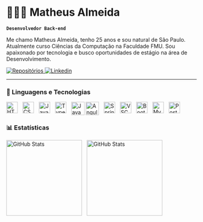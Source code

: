 # 👩🏻‍💻 Matheus Almeida
 
 **`Desenvolvedor Back-end`**
 
 Me chamo Matheus Almeida, tenho 25 anos e sou natural de São Paulo. Atualmente curso Ciências da Computação na Faculdade FMU. Sou apaixonado por tecnologia e busco oportunidades de estágio na área de Desenvolvimento.
 
 <p align ="left">
     <a href= "https://github.com/MatheusDev16?tab=repositories">
         <img 
             title="Repositórios" 
             src=https://custom-icon-badges.demolab.com/badge/-Meus%20Repositórios-green?style=for-the-badge&logoColor=white&logo=repo
         />
     </a>
     </a>
     <a href="https://www.linkedin.com/in/matheus-almeida-812464268/">
         <img 
             alt="Linkedin" 
             title="Meu linkedin" 
             src= "https://img.shields.io/badge/LinkedIn-0077B5?style=for-the-badge&logo=linkedin&logoColor=white"
         />
     </a>
 </p>
 
 ---
 
 ### 🤖 Linguagens e Tecnologias
 <img 
     align="left" 
     alt="HTML"
     title="HTML" 
     width="30px" 
     style="padding-right: 10px;" 
     src="https://cdn.jsdelivr.net/gh/devicons/devicon@latest/icons/html5/html5-original.svg" 
 />
 <img 
     align="left" 
     alt="CSS" 
     title="CSS"
     width="30px" 
     style="padding-right: 10px;" 
     src="https://cdn.jsdelivr.net/gh/devicons/devicon@latest/icons/css3/css3-original.svg" 
 />
 <img 
     align="left" 
     alt="JavaScript" 
     title="JavaScript"
     width="30px" 
     style="padding-right: 10px;" 
     src="https://cdn.jsdelivr.net/gh/devicons/devicon@latest/icons/javascript/javascript-original.svg" 
 />
 <img 
     align="left" 
     alt="Typescript" 
     title="Typescript"
     width="30px" 
     style="padding-right: 10px;" 
     src="https://upload.wikimedia.org/wikipedia/commons/thumb/4/4c/Typescript_logo_2020.svg/2048px-Typescript_logo_2020.svg.png"
 />
 
 <img 
     align="left" 
     alt="Java"
     title="Java"
     width="35px"
     src="https://cdn.jsdelivr.net/gh/devicons/devicon@latest/icons/java/java-original.svg"
  />
 
 <img 
     align="left" 
     alt="Angular"
     title="Angular" 
     width="35px" 
     style="padding-right: 10px;" 
     src="https://upload.wikimedia.org/wikipedia/commons/thumb/c/cf/Angular_full_color_logo.svg/2048px-Angular_full_color_logo.svg.png"
  />
  
<img 
     align="left" 
     alt="Spring" 
     title="Spring"
     width="30px" 
     style="padding-right: 10px;" 
     src="https://cdn.jsdelivr.net/gh/devicons/devicon@latest/icons/spring/spring-original.svg"
 />
 <img 
     align="left" 
     alt="VSCode"
     title="VSCode" 
     width="30px" 
     style="padding-right: 10px;" 
     src="https://cdn.jsdelivr.net/gh/devicons/devicon@latest/icons/vscode/vscode-original.svg"
 />
 <img 
     align="left" 
     alt="Bootstrap"
     title="Bootstrap" 
     width="30px" 
     style="padding-right: 10px;" 
     src="https://cdn.jsdelivr.net/gh/devicons/devicon@latest/icons/bootstrap/bootstrap-original.svg" 
 />
 <img 
     align="left" 
     alt="MySQL" 
     title="MySQL"
     width="30px" 
     style="padding-right: 10px;" 
     src="https://cdn.jsdelivr.net/gh/devicons/devicon@latest/icons/mysql/mysql-original.svg"
 />
 <img 
     align="left" 
     alt="Postman" 
     title="Postman"
     width="30px" 
     style="padding-right: 10px;" 
     src="https://cdn.jsdelivr.net/gh/devicons/devicon@latest/icons/postman/postman-original.svg"
 />
 
 
 <br/>
 <br/>
 
 ### 📊 Estatísticas
 
 <p>
   <img 
     align="left" 
     alt="GitHub Stats" 
     height="200" 
     style="padding-right: 10px;" 
     src="https://github-readme-stats.vercel.app/api?username=MatheusDev16&show_icons=true&theme=dark&include_all_commits=true&locale=pt-br" 
   />
 
 <img 
       align="left" 
       alt="GitHub Stats" 
       height="200" 
       src="https://github-readme-stats.vercel.app/api/top-langs/?username=MatheusDev16&theme=dark&layout=compact&custom_title=Tecnologias&langs_count=9" 
   />
 
 </p>
